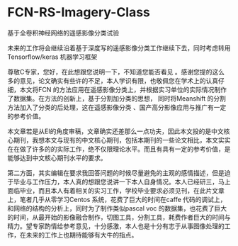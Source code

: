 # FCN-RS-Imagery-Class
基于全卷积神经网络的遥感影像分类试验

未来的工作将会继续沿着基于深度写的遥感影像分类工作继续下去，同时考虑转用Tensorflow/keras 机器学习框架

尊敬C专家，您好，在此想跟您说明一下，不知道您能否看见 。感谢您提的这么多的意见，论文确实有些许的不足，本人学识有限，也敬佩您在学术上的认真仔细，本文将FCN 的方法应用在遥感影像分类上，并根据实习单位的实际情况制作了数据集。在方法的创新上，基于分割加分类的思想，
同时将Meanshift 的分割方法加入了分类的后处理，这在遥感影像分类 、国产高分影像应用与推广有一定的参考价值。

  本文章若是从EI的角度审稿，文章确实还差那么一点功夫，因此本文投的是中文核心期刊，我想本文与现有的中文核心期刊，包括本期刊的一些论文相比，本文实实在在做了许多的的实际工作，绝不仅限理论水平。而且有具有一定的参考价值，是能够达到中文核心期刊水平的要求。

   第二方面，其实编辑在要求我回答问题的时候尽量避免的主观的感情描述，但是迫于毕业与工作压力，本人真的想跟您说讲一下本人自身情况。本人已经研三，马上面临毕业，而且本人有着相关的实习工作，学校毕业要求必须见刊，在此片文章上，笔者几乎从零学习Centos 系统，花费了巨大的时间在caffe 代码的调试上，和网络的结构的分析上，同时为了制作类似pascal voc 的数据集，也花费了巨大的时间，从最开始的影像融合制作，切图工具，分割工具，耗费作者巨大的时间与精力。望专家酌情给参考意见，十分感激，本人也是十分有志于从事图像处理的工作，在未来的工作上也期待能够有大牛的指点。
